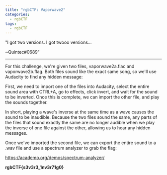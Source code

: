 ```yaml
---
title: "rgbCTF: Vaporwave2"
categories:
  - rgbCTF
tags:
  - rgbCTF
---
```


"I got two versions. I got twooo versions…

~Quintec#0689"

---

For this challenge, we're given two files, vaporwave2a.flac and vaporwave2b.flag. Both files sound like the exact same song, so we'll use Audacity to find any hidden message:

First, we need to import one of the files into Audacity, select the entire sound area with CTRL+A, go to effects, click invert, and wait for the sound to be inverted. Once this is complete, we can import the other file, and play the sounds together. 

In short, playing a wave's inverse at the same time as a wave causes the sound to be inaudible. Because the two files sound the same, any parts of the files that sound exactly the same are no longer audible when we play the inverse of one file against the other, allowing us to hear any hidden messages.

Once we've imported the second file, we can export the entire sound to a .wav file and use a spectrum analyzer to grab the flag:

https://academo.org/demos/spectrum-analyzer/

**rgbCTF{s3v3r3_1nv3r71g0}**
